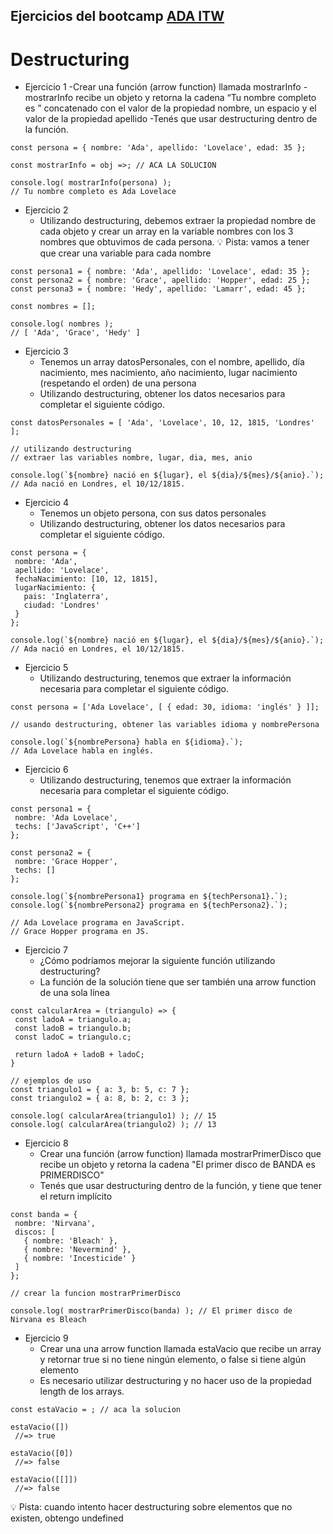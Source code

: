 
## Ejercicios del bootcamp [ADA ITW](https://adaitw.org/)

# Destructuring
- Ejercicio 1
    -Crear una función (arrow function) llamada mostrarInfo
    -mostrarInfo recibe un objeto y retorna la cadena “Tu nombre completo es ” concatenado con el valor de la propiedad nombre, un espacio y el valor de la propiedad apellido
    -Tenés que usar destructuring dentro de la función.

```
const persona = { nombre: 'Ada', apellido: 'Lovelace', edad: 35 };

const mostrarInfo = obj =>; // ACA LA SOLUCION

console.log( mostrarInfo(persona) );
// Tu nombre completo es Ada Lovelace
```

- Ejercicio 2
    - Utilizando destructuring, debemos extraer la propiedad nombre de cada objeto y crear un array en la variable nombres con los 3 nombres que obtuvimos de cada persona.
:bulb: Pista: vamos a tener que crear una variable para cada nombre

```
const persona1 = { nombre: 'Ada', apellido: 'Lovelace', edad: 35 };
const persona2 = { nombre: 'Grace', apellido: 'Hopper', edad: 25 };
const persona3 = { nombre: 'Hedy', apellido: 'Lamarr', edad: 45 };

const nombres = [];

console.log( nombres );
// [ 'Ada', 'Grace', 'Hedy' ]

```

- Ejercicio 3
    - Tenemos un array datosPersonales, con el nombre, apellido, día nacimiento, mes nacimiento, año nacimiento, lugar nacimiento (respetando el orden) de una persona
    - Utilizando destructuring, obtener los datos necesarios para completar el siguiente código.

```
const datosPersonales = [ 'Ada', 'Lovelace', 10, 12, 1815, 'Londres' ];

// utilizando destructuring
// extraer las variables nombre, lugar, dia, mes, anio

console.log(`${nombre} nació en ${lugar}, el ${dia}/${mes}/${anio}.`);
// Ada nació en Londres, el 10/12/1815.
```

- Ejercicio 4
    - Tenemos un objeto persona, con sus datos personales
    - Utilizando destructuring, obtener los datos necesarios para completar el siguiente código.

```
const persona = {
 nombre: 'Ada',
 apellido: 'Lovelace',
 fechaNacimiento: [10, 12, 1815],
 lugarNacimiento: {
   pais: 'Inglaterra',
   ciudad: 'Londres'
 }
};

console.log(`${nombre} nació en ${lugar}, el ${dia}/${mes}/${anio}.`);
// Ada nació en Londres, el 10/12/1815.
```

- Ejercicio 5
    - Utilizando destructuring, tenemos que extraer la información necesaria para completar el siguiente código.

```
const persona = ['Ada Lovelace', [ { edad: 30, idioma: 'inglés' } ]];

// usando destructuring, obtener las variables idioma y nombrePersona

console.log(`${nombrePersona} habla en ${idioma}.`);
// Ada Lovelace habla en inglés.
```

- Ejercicio 6
    - Utilizando destructuring, tenemos que extraer la información necesaria para completar el siguiente código.

```
const persona1 = {
 nombre: 'Ada Lovelace',
 techs: ['JavaScript', 'C++']
};

const persona2 = {
 nombre: 'Grace Hopper',
 techs: []
};

console.log(`${nombrePersona1} programa en ${techPersona1}.`);
console.log(`${nombrePersona2} programa en ${techPersona2}.`);

// Ada Lovelace programa en JavaScript.
// Grace Hopper programa en JS.

```


- Ejercicio 7
    - ¿Cómo podríamos mejorar la siguiente función utilizando destructuring?
    - La función de la solución tiene que ser también una arrow function de una sola línea

```
const calcularArea = (triangulo) => {
 const ladoA = triangulo.a;
 const ladoB = triangulo.b;
 const ladoC = triangulo.c;

 return ladoA + ladoB + ladoC;
}

// ejemplos de uso
const triangulo1 = { a: 3, b: 5, c: 7 };
const triangulo2 = { a: 8, b: 2, c: 3 };

console.log( calcularArea(triangulo1) ); // 15
console.log( calcularArea(triangulo2) ); // 13
```

- Ejercicio 8
    - Crear una función (arrow function) llamada mostrarPrimerDisco que recibe un objeto y retorna la cadena "El primer disco de BANDA es PRIMERDISCO"
    - Tenés que usar destructuring dentro de la función, y tiene que tener el return implícito

```
const banda = {
 nombre: 'Nirvana',
 discos: [
   { nombre: 'Bleach' },
   { nombre: 'Nevermind' },
   { nombre: 'Incesticide' }
 ]
};

// crear la funcion mostrarPrimerDisco

console.log( mostrarPrimerDisco(banda) ); // El primer disco de Nirvana es Bleach

```

- Ejercicio 9
    - Crear una una arrow function llamada estaVacio que recibe un array y retornar true si no tiene ningún elemento, o false si tiene algún elemento
    - Es necesario utilizar destructuring y no hacer uso de la propiedad length de los arrays.

```
const estaVacio = ; // aca la solucion

estaVacio([])
 //=> true

estaVacio([0])
 //=> false

estaVacio([[]])
 //=> false
```

:bulb: Pista: cuando intento hacer destructuring sobre elementos que no existen, obtengo undefined



